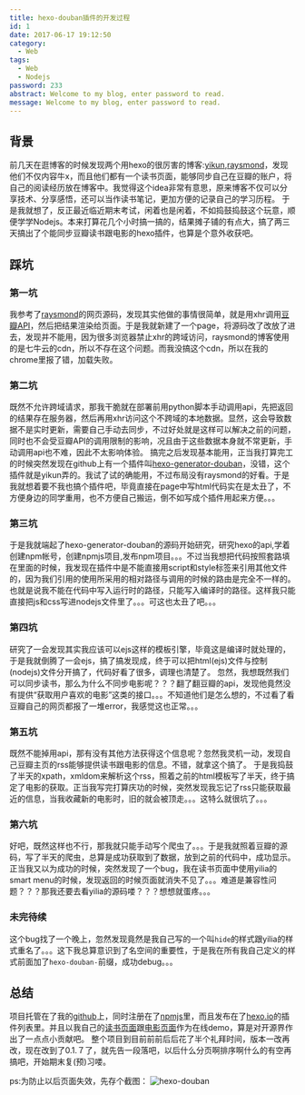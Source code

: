 ```yaml
---
title: hexo-douban插件的开发过程
id: 1
date: 2017-06-17 19:12:50
category:
  - Web
tags:
  - Web
  - Nodejs
password: 233
abstract: Welcome to my blog, enter password to read.
message: Welcome to my blog, enter password to read.
---
```

## 背景
前几天在逛博客的时候发现两个用hexo的很厉害的博客:[yikun](http://yikun.github.io/douban/),[raysmond](http://raysmond.com/)，发现他们不仅内容牛x，而且他们都有一个读书页面，能够同步自己在豆瓣的账户，将自己的阅读经历放在博客中。我觉得这个idea非常有意思，原来博客不仅可以分享技术、分享感悟，还可以当作读书笔记，更加方便的记录自己的学习历程。
于是我就想了，反正最近临近期末考试，闲着也是闲着，不如捣鼓捣鼓这个玩意，顺便学学Nodejs。本来打算花几个小时搞一搞的，结果摊子铺的有点大，搞了两三天搞出了个能同步豆瓣读书跟电影的hexo插件，也算是个意外收获吧。

## 踩坑

### 第一坑
我参考了[raysmond](http://raysmond.com/)的网页源码，发现其实他做的事情很简单，就是用xhr调用[豆瓣API](https://developers.douban.com/wiki/?title=book_v2)，然后把结果渲染给页面。于是我就新建了一个page，将源码改了改放了进去，发现并不能用，因为很多浏览器禁止xhr的跨域访问，raysmond的博客使用的是七牛云的cdn，所以不存在这个问题。而我没搞这个cdn，所以在我的chrome里报了错，加载失败。

### 第二坑
既然不允许跨域请求，那我干脆就在部署前用python脚本手动调用api，先把返回的结果存在服务器，然后再用xhr访问这个不跨域的本地数据。显然，这会导致数据不是实时更新，需要自己手动去同步，不过好处就是这样可以解决之前的问题，同时也不会受豆瓣API的调用限制的影响，况且由于这些数据本身就不常更新，手动调用api也不难，因此不太影响体验。
搞完之后发现基本能用，正当我打算完工的时候突然发现在github上有一个插件叫[hexo-generator-douban](https://github.com/Yikun/hexo-generator-douban)，没错，这个插件就是yikun弄的。我试了试的确能用，不过布局没有raysmond的好看。于是我就想着要不我也搞个插件吧，毕竟直接在page中写html代码实在是太丑了，不方便身边的同学重用，也不方便自己搬运，倒不如写成个插件用起来方便。。。

### 第三坑
于是我就端起了hexo-generator-douban的源码开始研究，研究hexo的api,学着创建npm帐号，创建npmjs项目,发布npm项目。。。不过当我想把代码按照套路填在里面的时候，我发现在插件中是不能直接用script和style标签来引用其他文件的，因为我们引用的使用所采用的相对路径与调用的时候的路由是完全不一样的。也就是说我不能在代码中写入运行时的路径，只能写入编译时的路径。这样我只能直接把js和css写进nodejs文件里了。。。可这也太丑了吧。。。

### 第四坑
研究了一会发现其实我应该可以ejs这样的模板引擎，毕竟这是编译时就处理的，于是我就倒腾了一会ejs，搞了搞发现成，终于可以把html(ejs)文件与控制(nodejs)文件分开搞了，代码好看了很多，调理也清楚了。
忽然，我想既然我们可以同步读书，那么为什么不同步电影呢？？？翻了翻豆瓣的api，发现他竟然没有提供“获取用户喜欢的电影”这类的接口。。。不知道他们是怎么想的，不过看了看豆瓣自己的网页都报了一堆error，我感觉这也正常。。。

### 第五坑
既然不能掉用api，那有没有其他方法获得这个信息呢？忽然我灵机一动，发现自己豆瓣主页的rss能够提供读书跟电影的信息。不错，就拿这个搞了。
于是我捣鼓了半天的xpath，xmldom来解析这个rss，照着之前的html模板写了半天，终于搞定了电影的获取。正当我写完打算庆功的时候，突然发现我忘记了rss只能获取最近的信息，当我收藏新的电影时，旧的就会被顶走。。。这特么就很坑了。。。

### 第六坑
好吧，既然这样也不行，那我就只能手动写个爬虫了。。。于是我就照着豆瓣的源码，写了半天的爬虫，总算是成功获取到了数据，放到之前的代码中，成功显示。
正当我又以为成功的时候，突然发现了一个bug，我在读书页面中使用yilia的smart menu的时候，发现返回的时候页面就消失不见了。。。难道是兼容性问题？？？那我还要去看yilia的源码喽？？？想想就蛋疼。。。

### 未完待续
这个bug找了一个晚上，忽然发现竟然是我自己写的一个叫`hide`的样式跟yilia的样式重名了。。。这下我总算意识到了名空间的重要性，于是我在所有我自己定义的样式前面加了`hexo-douban-`前缀，成功debug。。。

## 总结
项目托管在了我的[github](https://github.com/mythsman/hexo-douban)上，同时注册在了[npmjs](https://www.npmjs.com/package/hexo-douban)里，而且发布在了[hexo.io](https://hexo.io/plugins/)的插件列表里。并且以我自己的[读书页面](https://blog.mythsman.com/books/)跟[电影页面](https://blog.mythsman.com/movies/)作为在线demo，算是对开源界作出了一点点小贡献吧。
整个项目到目前前前后后花了半个礼拜时间，版本一改再改，现在改到了0.1.７了，就先告一段落吧，以后什么分页啊排序啊什么的有空再搞吧，开始期末复(预)习喽。

ps:为防止以后页面失效，先存个截图：
![hexo-douban](/images/2017/06/17/1/1.png)
